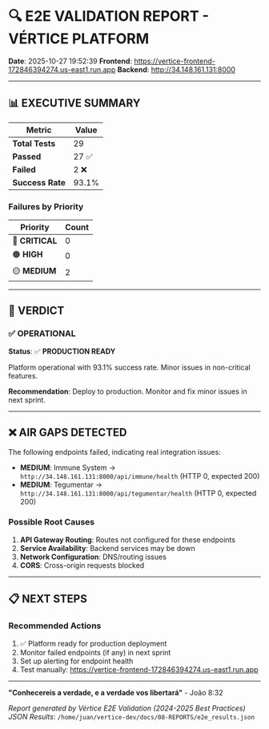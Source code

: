 # 🔍 E2E VALIDATION REPORT - VÉRTICE PLATFORM

**Date**: 2025-10-27 19:52:39
**Frontend**: https://vertice-frontend-172846394274.us-east1.run.app
**Backend**: http://34.148.161.131:8000

---

## 📊 EXECUTIVE SUMMARY

| Metric | Value |
|--------|-------|
| **Total Tests** | 29 |
| **Passed** | 27 ✅ |
| **Failed** | 2 ❌ |
| **Success Rate** | 93.1% |

### Failures by Priority

| Priority | Count |
|----------|-------|
| 🔴 **CRITICAL** | 0 |
| 🟠 **HIGH** | 0 |
| 🟡 **MEDIUM** | 2 |

---

## 🎯 VERDICT

### ✅ OPERATIONAL

**Status**: ✅ **PRODUCTION READY**

Platform operational with 93.1% success rate. Minor issues in non-critical features.

**Recommendation**: Deploy to production. Monitor and fix minor issues in next sprint.


---

## ❌ AIR GAPS DETECTED

The following endpoints failed, indicating real integration issues:

- **MEDIUM**: Immune System → `http://34.148.161.131:8000/api/immune/health` (HTTP 0, expected 200)
- **MEDIUM**: Tegumentar → `http://34.148.161.131:8000/api/tegumentar/health` (HTTP 0, expected 200)

### Possible Root Causes

1. **API Gateway Routing**: Routes not configured for these endpoints
2. **Service Availability**: Backend services may be down
3. **Network Configuration**: DNS/routing issues
4. **CORS**: Cross-origin requests blocked


---

## 📋 NEXT STEPS

### Recommended Actions

1. ✅ Platform ready for production deployment
2. Monitor failed endpoints (if any) in next sprint
3. Set up alerting for endpoint health
4. Test manually: https://vertice-frontend-172846394274.us-east1.run.app


---

**\"Conhecereis a verdade, e a verdade vos libertará\"** - João 8:32

*Report generated by Vértice E2E Validation (2024-2025 Best Practices)*
*JSON Results*: `/home/juan/vertice-dev/docs/08-REPORTS/e2e_results.json`
